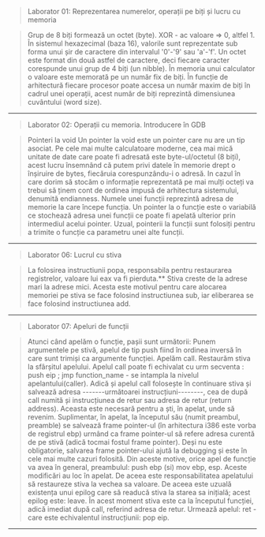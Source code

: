 >Laborator 01: Reprezentarea numerelor, operații pe biți și lucru cu memoria

> Grup de 8 biți formează un octet (byte).
  XOR - ac valoare => 0, altfel 1.
În sistemul hexazecimal (baza 16), valorile sunt reprezentate sub forma unui șir de caractere din intervalul '0'-'9' sau 'a'-'f'. Un octet este format din două astfel de caractere, deci fiecare caracter corespunde unui grup de 4 biți (un nibble).
În memoria unui calculator o valoare este memorată pe un număr fix de biți. În funcție de arhitectură fiecare procesor poate accesa un număr maxim de biți în cadrul unei operații, acest număr de biți reprezintă dimensiunea cuvântului (word size).
-----

>Laborator 02: Operații cu memoria. Introducere în GDB

>Pointeri la void
Un pointer la void este un pointer care nu are un tip asociat.
Pe cele mai multe calculatoare moderne, cea mai mică unitate de date care poate fi adresată este byte-ul/octetul (8 biți), acest lucru însemnând că putem privi datele în memorie drept o înșiruire de bytes, fiecăruia corespunzându-i o adresă. In cazul în care dorim să stocăm o informație reprezentată pe mai mulți octeți va trebui să ținem cont de ordinea impusă de arhitectura sistemului, denumită endianness.
Numele unei funcții reprezintă adresa de memorie la care începe funcția. Un pointer la o funcție este o variabilă ce stochează adresa unei funcții ce poate fi apelată ulterior prin intermediul acelui pointer. Uzual, pointerii la funcții sunt folosiți pentru a trimite o funcție ca parametru unei alte funcții.
-----

>Laborator 06: Lucrul cu stiva

>La folosirea instructiunii popa, responsabila pentru restaurarea registrelor, valoare lui eax va fi pierduta.**
Stiva creste de la adrese mari la adrese mici. Acesta este motivul pentru care alocarea memoriei pe stiva se face folosind instructiunea sub, iar eliberarea se face folosind instructiunea add.
-----

>Laborator 07: Apeluri de funcții

>Atunci când apelăm o funcție, pașii sunt următorii:
Punem argumentele pe stivă, apelul de tip push fiind în ordinea inversă în care sunt trimiși ca argumente funcției. Apelăm call. Restaurăm stiva la sfârșitul apelului.
Apelul call poate fi echivalat cu urm secventa : push eip ; jmp function_name - se intampla la nivelul apelantului(caller). Adică și apelul call folosește în continuare stiva și salvează adresa -------următoarei instrucțiuni--------, cea de după call numită și instrucțiunea de retur sau adresa de retur (return address). Aceasta este necesară pentru a ști, în apelat, unde să revenim. 
Suplimentar, în apelat, la începutul său (numit preambul, preamble) se salvează frame pointer-ul (în arhitectura i386 este vorba de registrul ebp) urmând ca frame pointer-ul să refere adresa curentă de pe stivă (adică tocmai fostul frame pointer). 
Deși nu este obligatorie, salvarea frame pointer-ului ajută la debugging și este în cele mai multe cazuri folosită. Din aceste motive, orice apel de funcție va avea în general, preambulul: push ebp (si) mov ebp, esp.
Aceste modificări au loc în apelat. De aceea este responsabilitatea apelatului să restaureze stiva la vechea sa valoare. De aceea este uzuală existența unui epilog care să readucă stiva la starea sa inițială; acest epilog este: leave.
În acest moment stiva este ca la începutul funcției, adică imediat după call, referind adresa de retur. Urmează apelul: ret - care este echivalentul instrucțiunii: pop eip.
-----





